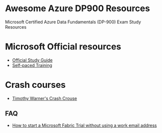 # Awesome Azure DP900 Resources
Microsoft Certified Azure Data Fundamentals (DP-900) Exam Study Resources

# Microsoft Official resources
- [Official Study Guide](https://learn.microsoft.com/en-us/credentials/certifications/resources/study-guides/dp-900)
- [Self-paced Training](https://learn.microsoft.com/en-us/credentials/certifications/fabric-data-engineer-associate/?practice-assessment-type=certification#two-ways-to-prepare)

# Crash courses
- [Timothy Warner's Crash Crouse](https://github.com/timothywarner/dp900)


## FAQ
- [How to start a Microsoft Fabric Trial without using a work email address](https://www.youtube.com/watch?si=o2nq3vv_3vTSW9Sl&v=RHV7jZqc_tE&feature=youtu.be)
